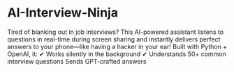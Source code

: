 # AI-Interview-Ninja
Tired of blanking out in job interviews? This AI-powered assistant listens to questions in real-time during screen sharing and instantly delivers perfect answers to your phone—like having a hacker in your ear!  Built with Python + OpenAI, it: ✔ Works silently in the background ✔ Understands 50+ common interview questions Sends GPT-crafted answers
